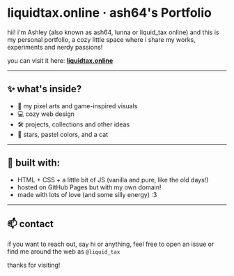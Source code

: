# liquidtax.online · ash64's Portfolio

hii! i'm Ashley (also known as ash64, lunna or liquid_tax online) and this is my personal portfolio, a cozy little space where i share my works, experiments and nerdy passions!

you can visit it here: **[liquidtax.online](https://liquidtax.online)**

---

## ✨ what's inside?

- 🎨 my pixel arts and game-inspired visuals  
- 💻 cozy web design 
- 🛠️ projects, collections and other ideas  
- 🌌 stars, pastel colors, and a cat

---

## 🧪 built with:

- HTML + CSS + a little bit of JS (vanilla and pure, like the old days!)  
- hosted on GitHub Pages but with my own domain!
- made with lots of love (and some silly energy) :3

---

## 📫 contact

if you want to reach out, say hi or anything, feel free to open an issue or find me around the web as `@liquid_tax` 

thanks for visiting!

